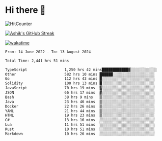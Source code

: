 # Hi there 👋

![HitCounter](https://hits.seeyoufarm.com/api/count/incr/badge.svg?url=https%3A%2F%2Fgithub.com%2Fashrhmn1212%2Fhit-counter)

<!-- ![Contribution Graph](https://github-readme-activity-graph.cyclic.app/graph?username=ashrhmn) -->


<!-- [![Top Langs](https://github-readme-stats.vercel.app/api/top-langs/?username=ashrhmn&layout=compact&theme=synthwave&langs_count=10&card_width=445)](https://github.com/anuraghazra/github-readme-stats) -->

[![Ashik's GitHub Streak](https://github-readme-streak-stats.herokuapp.com/?user=ashrhmn&theme=blood&fire=DD7F1C&background=151515&dates=9f9f9f&border=DD2727)](https://git.io/streak-stats)

<!-- ![Ashik's GitHub stats](https://github-readme-stats.vercel.app/api/?username=ashrhmn&show_icons=true&title_color=fff&icon_color=79ff97&text_color=9f9f9f&bg_color=151515) -->

[![wakatime](https://wakatime.com/badge/user/3df86613-ba63-4631-8e65-0ff18e7becad.svg)](https://wakatime.com/@3df86613-ba63-4631-8e65-0ff18e7becad)

<!--START_SECTION:waka-->

```txt
From: 14 June 2022 - To: 13 August 2024

Total Time: 2,441 hrs 51 mins

TypeScript                 1,250 hrs 42 mins████████████▓░░░░░░░░░░░░   51.22 %
Other                      582 hrs 10 mins ██████░░░░░░░░░░░░░░░░░░░   23.84 %
Go                         112 hrs 43 mins █░░░░░░░░░░░░░░░░░░░░░░░░   04.62 %
Solidity                   100 hrs 13 mins █░░░░░░░░░░░░░░░░░░░░░░░░   04.10 %
JavaScript                 70 hrs 19 mins  ▓░░░░░░░░░░░░░░░░░░░░░░░░   02.88 %
JSON                       66 hrs 17 mins  ▓░░░░░░░░░░░░░░░░░░░░░░░░   02.72 %
Bash                       38 hrs 9 mins   ▒░░░░░░░░░░░░░░░░░░░░░░░░   01.56 %
Java                       23 hrs 46 mins  ▒░░░░░░░░░░░░░░░░░░░░░░░░   00.97 %
Docker                     22 hrs 26 mins  ▒░░░░░░░░░░░░░░░░░░░░░░░░   00.92 %
YAML                       21 hrs 44 mins  ▒░░░░░░░░░░░░░░░░░░░░░░░░   00.89 %
HTML                       19 hrs 23 mins  ▒░░░░░░░░░░░░░░░░░░░░░░░░   00.79 %
C#                         13 hrs 16 mins  ░░░░░░░░░░░░░░░░░░░░░░░░░   00.54 %
Lua                        11 hrs 51 mins  ░░░░░░░░░░░░░░░░░░░░░░░░░   00.49 %
Rust                       10 hrs 51 mins  ░░░░░░░░░░░░░░░░░░░░░░░░░   00.45 %
Markdown                   10 hrs 26 mins  ░░░░░░░░░░░░░░░░░░░░░░░░░   00.43 %
```

<!--END_SECTION:waka-->


<!--### Most Used Languages
<img src="https://wakatime.com/share/@ashrhmn/24ecb986-5bf8-4607-af7f-0aab08908d8c.png" />

### Favourite Tools
<img src="https://wakatime.com/share/@ashrhmn/f4e08015-f3bc-460a-9228-95a3ba11c604.png" />-->

